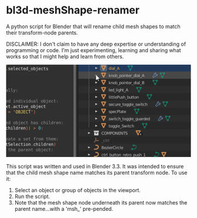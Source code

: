 # bl3d-meshShape-renamer
A python script for Blender that will rename child mesh shapes to match their transform-node parents. 

DISCLAIMER: I don't claim to have any deep expertise or understanding of programming or code. I'm just experimenting, learning and sharing what works so that I might help and learn from others.

![](blenderChildRenamer.gif)

This script was written and used in Blender 3.3. It was intended to ensure that the child mesh shape name matches its parent transform node. To use it:

1) Select an object or group of objects in the viewport.
2) Run the script.
3) Note that the mesh shape node underneath its parent now matches the parent name...with a 'msh_' pre-pended. 
